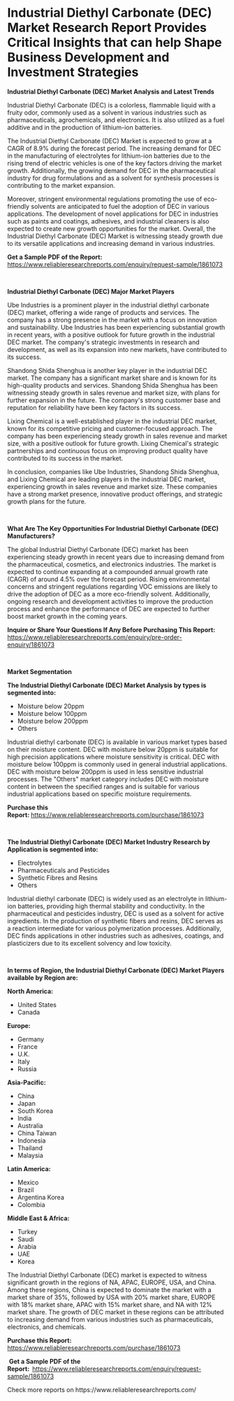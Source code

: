 <p><h1>Industrial Diethyl Carbonate (DEC) Market Research Report Provides Critical Insights that can help Shape Business Development and Investment Strategies</h1></p><p><strong>Industrial Diethyl Carbonate (DEC) Market Analysis and Latest Trends</strong></p>
<p><p>Industrial Diethyl Carbonate (DEC) is a colorless, flammable liquid with a fruity odor, commonly used as a solvent in various industries such as pharmaceuticals, agrochemicals, and electronics. It is also utilized as a fuel additive and in the production of lithium-ion batteries. </p><p>The Industrial Diethyl Carbonate (DEC) Market is expected to grow at a CAGR of 8.9% during the forecast period. The increasing demand for DEC in the manufacturing of electrolytes for lithium-ion batteries due to the rising trend of electric vehicles is one of the key factors driving the market growth. Additionally, the growing demand for DEC in the pharmaceutical industry for drug formulations and as a solvent for synthesis processes is contributing to the market expansion.</p><p>Moreover, stringent environmental regulations promoting the use of eco-friendly solvents are anticipated to fuel the adoption of DEC in various applications. The development of novel applications for DEC in industries such as paints and coatings, adhesives, and industrial cleaners is also expected to create new growth opportunities for the market. Overall, the Industrial Diethyl Carbonate (DEC) Market is witnessing steady growth due to its versatile applications and increasing demand in various industries.</p></p>
<p><strong>Get a Sample PDF of the Report:&nbsp;</strong> <a href="https://www.reliableresearchreports.com/enquiry/request-sample/1861073">https://www.reliableresearchreports.com/enquiry/request-sample/1861073</a></p>
<p>&nbsp;</p>
<p><strong>Industrial Diethyl Carbonate (DEC) Major Market Players</strong></p>
<p><p>Ube Industries is a prominent player in the industrial diethyl carbonate (DEC) market, offering a wide range of products and services. The company has a strong presence in the market with a focus on innovation and sustainability. Ube Industries has been experiencing substantial growth in recent years, with a positive outlook for future growth in the industrial DEC market. The company's strategic investments in research and development, as well as its expansion into new markets, have contributed to its success.</p><p>Shandong Shida Shenghua is another key player in the industrial DEC market. The company has a significant market share and is known for its high-quality products and services. Shandong Shida Shenghua has been witnessing steady growth in sales revenue and market size, with plans for further expansion in the future. The company's strong customer base and reputation for reliability have been key factors in its success.</p><p>Lixing Chemical is a well-established player in the industrial DEC market, known for its competitive pricing and customer-focused approach. The company has been experiencing steady growth in sales revenue and market size, with a positive outlook for future growth. Lixing Chemical's strategic partnerships and continuous focus on improving product quality have contributed to its success in the market.</p><p>In conclusion, companies like Ube Industries, Shandong Shida Shenghua, and Lixing Chemical are leading players in the industrial DEC market, experiencing growth in sales revenue and market size. These companies have a strong market presence, innovative product offerings, and strategic growth plans for the future.</p></p>
<p>&nbsp;</p>
<p><strong>What Are The Key Opportunities For Industrial Diethyl Carbonate (DEC) Manufacturers?</strong></p>
<p><p>The global Industrial Diethyl Carbonate (DEC) market has been experiencing steady growth in recent years due to increasing demand from the pharmaceutical, cosmetics, and electronics industries. The market is expected to continue expanding at a compounded annual growth rate (CAGR) of around 4.5% over the forecast period. Rising environmental concerns and stringent regulations regarding VOC emissions are likely to drive the adoption of DEC as a more eco-friendly solvent. Additionally, ongoing research and development activities to improve the production process and enhance the performance of DEC are expected to further boost market growth in the coming years.</p></p>
<p><strong>Inquire or Share Your Questions If Any Before Purchasing This Report:</strong> <a href="https://www.reliableresearchreports.com/enquiry/pre-order-enquiry/1861073">https://www.reliableresearchreports.com/enquiry/pre-order-enquiry/1861073</a></p>
<p>&nbsp;</p>
<p><strong>Market Segmentation</strong></p>
<p><strong>The Industrial Diethyl Carbonate (DEC) Market Analysis by types is segmented into:</strong></p>
<p><ul><li>Moisture below 20ppm</li><li>Moisture below 100ppm</li><li>Moisture below 200ppm</li><li>Others</li></ul></p>
<p><p>Industrial diethyl carbonate (DEC) is available in various market types based on their moisture content. DEC with moisture below 20ppm is suitable for high precision applications where moisture sensitivity is critical. DEC with moisture below 100ppm is commonly used in general industrial applications. DEC with moisture below 200ppm is used in less sensitive industrial processes. The "Others" market category includes DEC with moisture content in between the specified ranges and is suitable for various industrial applications based on specific moisture requirements.</p></p>
<p><strong>Purchase this Report:&nbsp;</strong><a href="https://www.reliableresearchreports.com/purchase/1861073">https://www.reliableresearchreports.com/purchase/1861073</a></p>
<p>&nbsp;</p>
<p><strong>The Industrial Diethyl Carbonate (DEC) Market Industry Research by Application is segmented into:</strong></p>
<p><ul><li>Electrolytes</li><li>Pharmaceuticals and Pesticides</li><li>Synthetic Fibres and Resins</li><li>Others</li></ul></p>
<p><p>Industrial diethyl carbonate (DEC) is widely used as an electrolyte in lithium-ion batteries, providing high thermal stability and conductivity. In the pharmaceutical and pesticides industry, DEC is used as a solvent for active ingredients. In the production of synthetic fibers and resins, DEC serves as a reaction intermediate for various polymerization processes. Additionally, DEC finds applications in other industries such as adhesives, coatings, and plasticizers due to its excellent solvency and low toxicity.</p></p>
<p>&nbsp;</p>
<p><strong>In terms of Region, the Industrial Diethyl Carbonate (DEC) Market Players available by Region are:</strong></p>
<p>
    <p> <strong> North America: </strong>
        <ul>
            <li>United States</li>
            <li>Canada</li>
        </ul>
        </p> 
    <p> <strong> Europe: </strong>
        <ul>
            <li>Germany</li>
            <li>France</li>
            <li>U.K.</li>
            <li>Italy</li>
            <li>Russia</li>
        </ul>
        </p> 
    <p> <strong> Asia-Pacific: </strong>
        <ul>
            <li>China</li>
            <li>Japan</li>
            <li>South Korea</li>
            <li>India</li>
            <li>Australia</li>
            <li>China Taiwan</li>
            <li>Indonesia</li>
            <li>Thailand</li>
            <li>Malaysia</li>
        </ul>
        </p> 
    <p> <strong> Latin America: </strong>
        <ul>
            <li>Mexico</li>
            <li>Brazil</li>
            <li>Argentina Korea</li>
            <li>Colombia</li>
        </ul>
        </p> 
    <p> <strong> Middle East & Africa: </strong>
        <ul>
            <li>Turkey</li>
            <li>Saudi</li>
            <li>Arabia</li>
            <li>UAE</li>
            <li>Korea</li>
        </ul>
    </p>
    </p>
<p><p>The Industrial Diethyl Carbonate (DEC) market is expected to witness significant growth in the regions of NA, APAC, EUROPE, USA, and China. Among these regions, China is expected to dominate the market with a market share of 35%, followed by USA with 20% market share, EUROPE with 18% market share, APAC with 15% market share, and NA with 12% market share. The growth of DEC market in these regions can be attributed to increasing demand from various industries such as pharmaceuticals, electronics, and chemicals.</p></p>
<p><strong>Purchase this Report: </strong><a href="https://www.reliableresearchreports.com/purchase/1861073">https://www.reliableresearchreports.com/purchase/1861073</a></p>
<p>&nbsp;<strong>Get a Sample PDF of the Report:&nbsp;&nbsp;</strong><a href="https://www.reliableresearchreports.com/enquiry/request-sample/1861073">https://www.reliableresearchreports.com/enquiry/request-sample/1861073</a></p>
<p><strong></strong></p>
<p>Check more reports on https://www.reliableresearchreports.com/</p>